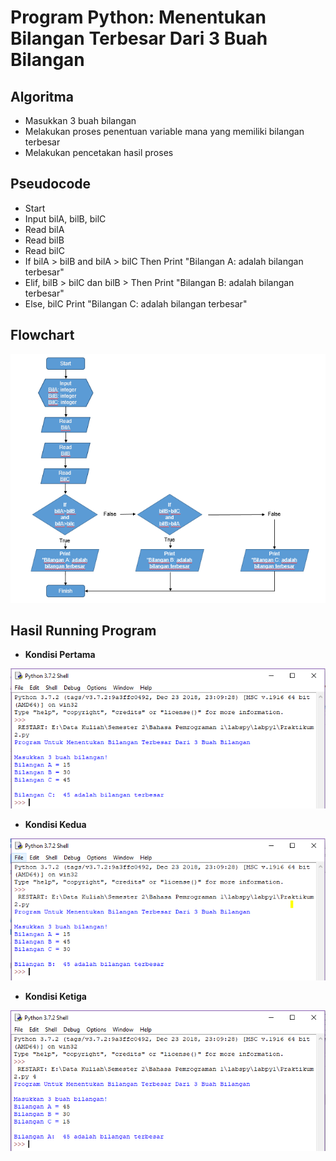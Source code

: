 # Program Python: Menentukan Bilangan Terbesar Dari 3 Buah Bilangan

## Algoritma

* Masukkan 3 buah bilangan
* Melakukan proses penentuan variable mana yang memiliki bilangan terbesar
* Melakukan pencetakan hasil proses

## Pseudocode

* Start
* Input bilA, bilB, bilC
* Read bilA
* Read bilB
* Read bilC
* If bilA > bilB and bilA > bilC Then Print "Bilangan A: adalah bilangan terbesar"
* Elif, bilB > bilC dan bilB > Then Print "Bilangan B: adalah bilangan terbesar"
* Else, bilC Print "Bilangan C: adalah bilangan terbesar"

## Flowchart 

![GitHub Logo](Flowchart.PNG)

## Hasil Running Program

* **Kondisi Pertama**

![GitHub Logo](Kondisi1.PNG)

* **Kondisi Kedua**

![GitHub Logo](Kondisi2.PNG)

* **Kondisi Ketiga**

![GitHub Logo](Kondisi3.PNG)




